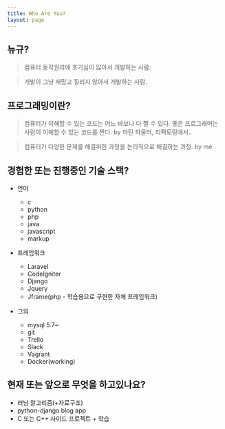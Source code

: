 ```yaml
---
title: Who Are You?
layout: page
---
```

## 뉴규?

> 컴퓨터 동작원리에 호기심이 많아서 개발하는 사람. 

> 개발이 그냥 재밌고 질리지 않아서 개발하는 사람.

## 프로그래밍이란?
> 컴퓨터가 이해할 수 있는 코드는 어느 바보나 다 짤 수 있다. 좋은 프로그래머는 사람이 이해할 수 있는 코드를 짠다.
 by 마틴 파울러, 리팩토링에서..

> 컴퓨터가 다양한 문제를 해결위한 과정을 논리적으로 해결하는 과정.
 by me
 
## 경험한 또는 진행중인 기술 스택?
* 언어
    * c
    * python
    * php
    * java
    * javascript
    * markup
    
* 프레임워크
    * Laravel
    * CodeIgniter
    * Django
    * Jquery
    * Jframe(php - 학습용으로 구현한 자체 프레임워크)
    
* 그외
    * mysql 5.7~
    * git
    * Trello
    * Slack
    * Vagrant
    * Docker(working)

## 현재 또는 앞으로 무엇을 하고있나요?
* 러닝 알고리즘(+자료구조)
* python-django blog app
* C 또는 C++ 사이드 프로젝트 + 학습
